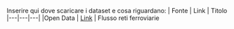 Inserire qui dove scaricare i dataset e cosa riguardano:
| Fonte | Link | Titolo
|---|---|---|
|Open Data | [Link](https://www.dati.lombardia.it/Mobilit-e-trasporti/Flussi-Stazioni-Ferroviarie/m2u2-frtq/about_data) | Flusso reti ferroviarie
